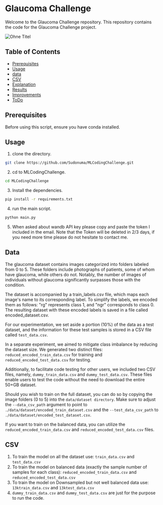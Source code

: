 # Glaucoma Challenge

Welcome to the Glaucoma Challenge repository. This repository contains the code for the Glaucoma Challenge project.


![Ohne Titel](https://user-images.githubusercontent.com/2522480/149497318-fe47c02c-696a-4cb5-8841-2dbe6785029d.png)


## Table of Contents
- [Prerequisites](#prerequisites)
- [Usage](#usage)
- [data](#data)
- [CSV](#CSV)
- [Explanation](#explanation)
- [Results](#Results)
- [Improvements](#improvements)
- [ToDo](#ToDo)


## Prerequisites

Before using this script, ensure you have conda installed.

## Usage

1. clone the directory.

```bash
git clone https://github.com/Sudonuma/MLCodingChallenge.git
```

2. cd to MLCodingChallenge.

```bash
cd MLCodingChallenge
```

3. Install the dependencies.

```bash
pip install -r requirements.txt
```

4. run the main script.

```bash
python main.py
```

5. When asked about wandb API key please copy and paste the token I included in the email. Note that the Token will be deleted in 2/3 days, if you need more time please do not hesitate to contact me.

## Data

The glaucoma dataset contains images categorized into folders labeled from 0 to 5. These folders include photographs of patients, some of whom have glaucoma, while others do not. Notably, the number of images of individuals without glaucoma significantly surpasses those with the condition.

The dataset is accompanied by a train_labels.csv file, which maps each image's name to its corresponding label. To simplify the labels, we encoded them as follows: "rg" represents class 1, and "ngr" corresponds to class 0. The resulting dataset with these encoded labels is saved in a file called encoded_dataset.csv.

For our experimentation, we set aside a portion (10%) of the data as a test dataset, and the information for these test samples is stored in a CSV file called `test_data.csv`.

In a separate experiment, we aimed to mitigate class imbalance by reducing the dataset size. We generated two distinct files: `reduced_encoded_train_data.csv` for training and `reduced_encoded_test_data.csv` for testing.

Additionally, to facilitate code testing for other users, we included two CSV files, namely, `dummy_train_data.csv` and `dummy_test_data.csv`. These files enable users to test the code without the need to download the entire 50+GB dataset.

Should you wish to train on the full dataset, you can do so by copying the image folders (0 to 5) into the `data/dataset directory`. Make sure to adjust the `--data_csv_path` argument to point to `./data/dataset/encoded_train_dataset.csv` and the `--test_data_csv_path` to `./data/dataset/encoded_test_dataset.csv`.

If you want to train on the balanced data, you can utilize the `reduced_encoded_train_data.csv` and `reduced_encoded_test_data.csv` files.


## CSV

1. To train the model on all the dataset use: `train_data.csv` and `test_data.csv`
2. To train the model on balanced data (exactly the sample number of samples for each class): `reduced_encoded_train_data.csv` and `reduced_encoded_test_data.csv`
3. To train the model on Downsampled but not well balanced data use: `13ktrain_data.csv` and `13ktest_data.csv`
4. `dummy_train_data.csv` and `dummy_test_data.csv` are just for the purpose to run the code.











